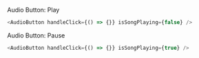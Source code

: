 Audio Button: Play

```js
<AudioButton handleClick={() => {}} isSongPlaying={false} />
```

Audio Button: Pause

```js
<AudioButton handleClick={() => {}} isSongPlaying={true} />
```
